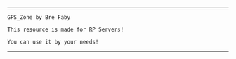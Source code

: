 
----------------------------------------------------

	GPS_Zone by Bre Faby

	This resource is made for RP Servers!

	You can use it by your needs!



----------------------------------------------------